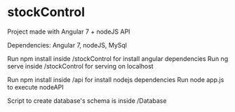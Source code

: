 # stockControl



Project made with Angular 7 + nodeJS API

Dependencies: Angular 7, nodeJS, MySql

Run npm install inside /stockControl for install angular dependencies
Run ng serve inside /stockControl for serving on localhost

Run npm install inside /api for install  nodejs dependencies
Run node app.js to execute nodeAPI

Script to create database's schema is inside /Database